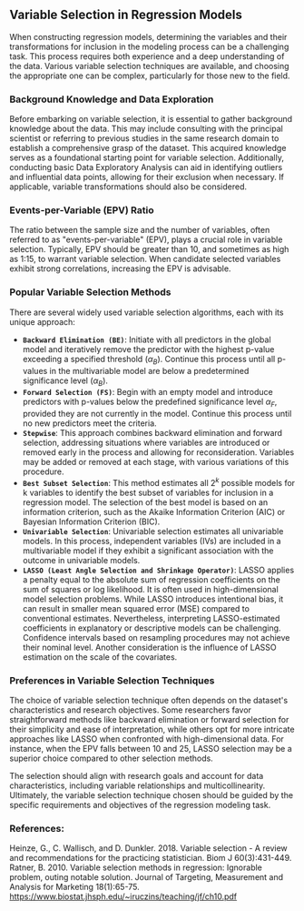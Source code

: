 ## **Variable Selection in Regression Models**

When constructing regression models, determining the variables and their transformations for inclusion in the modeling process can be a challenging task. This process requires both experience and a deep understanding of the data. Various variable selection techniques are available, and choosing the appropriate one can be complex, particularly for those new to the field.   

### Background Knowledge and Data Exploration
Before embarking on variable selection, it is essential to gather background knowledge about the data. This may include consulting with the principal scientist or referring to previous studies in the same research domain to establish a comprehensive grasp of the dataset. This acquired knowledge serves as a foundational starting point for variable selection. Additionally, conducting basic Data Exploratory Analysis can aid in identifying outliers and influential data points, allowing for their exclusion when necessary. If applicable, variable transformations should also be considered.

### Events-per-Variable (EPV) Ratio
The ratio between the sample size and the number of variables, often referred to as "events-per-variable" (EPV), plays a crucial role in variable selection. Typically, EPV should be greater than 10, and sometimes as high as 1:15, to warrant variable selection. When candidate selected variables exhibit strong correlations, increasing the EPV is advisable.

### Popular Variable Selection Methods
There are several widely used variable selection algorithms, each with its unique approach:

- __`Backward Elimination (BE)`__: Initiate with all predictors in the global model and iteratively remove the predictor with the highest p-value exceeding a specified threshold ($α_{B}$). Continue this process until all p-values in the multivariable model are below a predetermined significance level ($α_{B}$).   
- __`Forward Selection (FS)`__: Begin with an empty model and introduce predictors with p-values below the predefined significance level $α_{F}$, provided they are not currently in the model. Continue this process until no new predictors meet the criteria.  
- __`Stepwise`__: This approach combines backward elimination and forward selection, addressing situations where variables are introduced or removed early in the process and allowing for reconsideration. Variables may be added or removed at each stage, with various variations of this procedure.  
- __`Best Subset Selection`__: This method estimates all $2^{k}$ possible models for k variables to identify the best subset of variables for inclusion in a regression model. The selection of the best model is based on an information criterion, such as the Akaike Information Criterion (AIC) or Bayesian Information Criterion (BIC).  
- __`Univariable Selection`__: Univariable selection estimates all univariable models. In this process, independent variables (IVs) are included in a multivariable model if they exhibit a significant association with the outcome in univariable models.    
- __`LASSO (Least Angle Selection and Shrinkage Operator)`__: LASSO applies a penalty equal to the absolute sum of regression coefficients on the sum of squares or log likelihood. It is often used in high-dimensional model selection problems. While LASSO introduces intentional bias, it can result in smaller mean squared error (MSE) compared to conventional estimates. Nevertheless, interpreting LASSO-estimated coefficients in explanatory or descriptive models can be challenging. Confidence intervals based on resampling procedures may not achieve their nominal level. Another consideration is the influence of LASSO estimation on the scale of the covariates.  

### Preferences in Variable Selection Techniques
The choice of variable selection technique often depends on the dataset's characteristics and research objectives. Some researchers favor straightforward methods like backward elimination or forward selection for their simplicity and ease of interpretation, while others opt for more intricate approaches like LASSO when confronted with high-dimensional data. For instance, when the EPV falls between 10 and 25, LASSO selection may be a superior choice compared to other selection methods.  

The selection should align with research goals and account for data characteristics, including variable relationships and multicollinearity. Ultimately, the variable selection technique chosen should be guided by the specific requirements and objectives of the regression modeling task.

### References:  
Heinze, G., C. Wallisch, and D. Dunkler. 2018. Variable selection - A review and recommendations for the practicing statistician. Biom J 60(3):431-449.  
Ratner, B. 2010. Variable selection methods in regression: Ignorable problem, outing notable solution. Journal of Targeting, Measurement and Analysis for Marketing 18(1):65-75.  
https://www.biostat.jhsph.edu/~iruczins/teaching/jf/ch10.pdf
